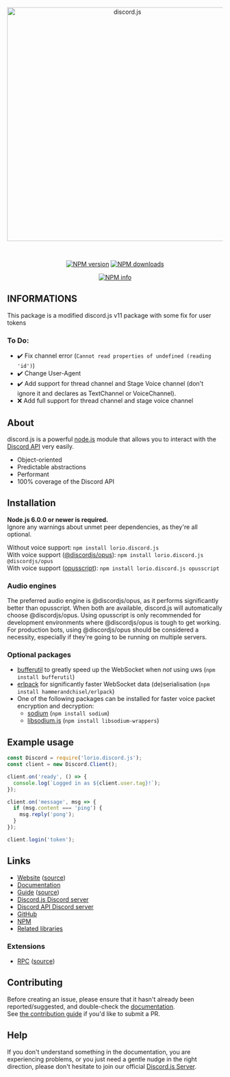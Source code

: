 <div align="center">
  <br />
  <p>
    <a href="https://discord.js.org"><img src="https://discord.js.org/static/logo.svg" width="546" alt="discord.js" /></a>
  </p>
  <br />
  <p>
    <a href="https://www.npmjs.com/package/lorio.discord.js"><img src="https://img.shields.io/npm/v/lorio.discord.js.svg?maxAge=3600&style=for-the-badge" alt="NPM version" /></a>
    <a href="https://www.npmjs.com/package/lorio.discord.js"><img src="https://img.shields.io/npm/dt/lorio.discord.js.svg?maxAge=3600&style=for-the-badge" alt="NPM downloads" /></a>
  </p>
  <p>
    <a href="https://nodei.co/npm/lorio.discord.js/"><img src="https://nodei.co/npm/lorio.discord.js.png?downloads=true&stars=true&compact=true" alt="NPM info" /></a>
  </p>
</div>

## INFORMATIONS
This package is a modified discord.js v11 package with some fix for user tokens

### To Do:
- ✔️ Fix channel error (`Cannot read properties of undefined (reading 'id')`)
- ✔️ Change User-Agent 
- ✔️ Add support for thread channel and Stage Voice channel (don't ignore it and declares as TextChannel or VoiceChannel).
- ❌ Add full support for thread channel and stage voice channel

## About
discord.js is a powerful [node.js](https://nodejs.org) module that allows you to interact with the
[Discord API](https://discord.com/developers/docs/intro) very easily.

- Object-oriented
- Predictable abstractions
- Performant
- 100% coverage of the Discord API

## Installation
**Node.js 6.0.0 or newer is required.**  
Ignore any warnings about unmet peer dependencies, as they're all optional.

Without voice support: `npm install lorio.discord.js`  
With voice support ([@discordjs/opus](https://www.npmjs.com/package/@discordjs/opus)): `npm install lorio.discord.js @discordjs/opus`  
With voice support ([opusscript](https://www.npmjs.com/package/opusscript)): `npm install lorio.discord.js opusscript`

### Audio engines
The preferred audio engine is @discordjs/opus, as it performs significantly better than opusscript. When both are available, discord.js will automatically choose @discordjs/opus.
Using opusscript is only recommended for development environments where @discordjs/opus is tough to get working.
For production bots, using @discordjs/opus should be considered a necessity, especially if they're going to be running on multiple servers.

### Optional packages
- [bufferutil](https://www.npmjs.com/package/bufferutil) to greatly speed up the WebSocket when *not* using uws (`npm install bufferutil`)
- [erlpack](https://github.com/hammerandchisel/erlpack) for significantly faster WebSocket data (de)serialisation (`npm install hammerandchisel/erlpack`)
- One of the following packages can be installed for faster voice packet encryption and decryption:
    - [sodium](https://www.npmjs.com/package/sodium) (`npm install sodium`)
    - [libsodium.js](https://www.npmjs.com/package/libsodium-wrappers) (`npm install libsodium-wrappers`)

## Example usage
```js
const Discord = require('lorio.discord.js');
const client = new Discord.Client();

client.on('ready', () => {
  console.log(`Logged in as ${client.user.tag}!`);
});

client.on('message', msg => {
  if (msg.content === 'ping') {
    msg.reply('pong');
  }
});

client.login('token');
```

## Links
* [Website](https://discord.js.org/) ([source](https://github.com/discordjs/website))
* [Documentation](https://discord.js.org/#/docs)
* [Guide](https://discordjs.guide/) ([source](https://github.com/discordjs/guide))
* [Discord.js Discord server](https://discord.gg/bRCvFy9)
* [Discord API Discord server](https://discord.gg/discord-api)
* [GitHub](https://github.com/ImLorio/lorio.discord.js)
* [NPM](https://www.npmjs.com/package/lorio.discord.js)
* [Related libraries](https://discordapi.com/unofficial/libs.html)

### Extensions
* [RPC](https://www.npmjs.com/package/discord-rpc) ([source](https://github.com/discordjs/RPC))

## Contributing
Before creating an issue, please ensure that it hasn't already been reported/suggested, and double-check the
[documentation](https://discord.js.org/#/docs).  
See [the contribution guide](https://github.com/discordjs/discord.js/blob/master/.github/CONTRIBUTING.md) if you'd like to submit a PR.

## Help
If you don't understand something in the documentation, you are experiencing problems, or you just need a gentle
nudge in the right direction, please don't hesitate to join our official [Discord.js Server](https://discord.gg/bRCvFy9).

